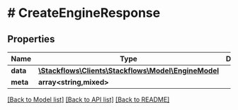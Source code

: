 # # CreateEngineResponse

## Properties

Name | Type | Description | Notes
------------ | ------------- | ------------- | -------------
**data** | [**\Stackflows\Clients\Stackflows\Model\EngineModel**](EngineModel.md) |  | [optional]
**meta** | **array<string,mixed>** |  | [optional]

[[Back to Model list]](../../README.md#models) [[Back to API list]](../../README.md#endpoints) [[Back to README]](../../README.md)
